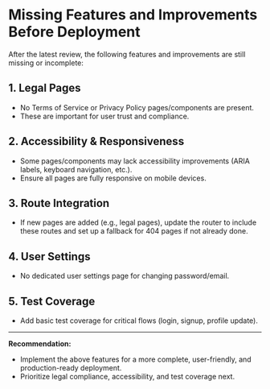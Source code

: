 # Missing Features and Improvements Before Deployment

After the latest review, the following features and improvements are still missing or incomplete:

## 1. Legal Pages
- No Terms of Service or Privacy Policy pages/components are present.
- These are important for user trust and compliance.

## 2. Accessibility & Responsiveness
- Some pages/components may lack accessibility improvements (ARIA labels, keyboard navigation, etc.).
- Ensure all pages are fully responsive on mobile devices.

## 3. Route Integration
- If new pages are added (e.g., legal pages), update the router to include these routes and set up a fallback for 404 pages if not already done.

## 4. User Settings
- No dedicated user settings page for changing password/email.

## 5. Test Coverage
- Add basic test coverage for critical flows (login, signup, profile update).

---

**Recommendation:**
- Implement the above features for a more complete, user-friendly, and production-ready deployment.
- Prioritize legal compliance, accessibility, and test coverage next.
